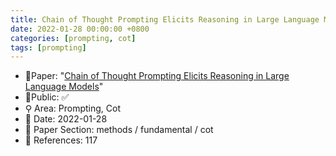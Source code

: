 ```yaml
---
title: Chain of Thought Prompting Elicits Reasoning in Large Language Models
date: 2022-01-28 00:00:00 +0800
categories: [prompting, cot]
tags: [prompting]
---
```


- 📙Paper: "[Chain of Thought Prompting Elicits Reasoning in Large Language Models](https://www.semanticscholar.org/paper/Chain-of-Thought-Prompting-Elicits-Reasoning-in-Wei-Wang/1b6e810ce0afd0dd093f789d2b2742d047e316d5)"
- 🔑Public: ✅
- ⚲ Area: Prompting, Cot
- 📅 Date: 2022-01-28
- 🔎 Paper Section: methods / fundamental / cot
- 📝 References: 117
